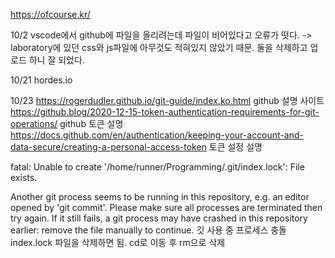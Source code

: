 https://ofcourse.kr/

10/2
vscode에서 github에 파일을 올리려는데 파일이 비어있다고 오류가 떳다.
-> laboratory에 있던 css와 js파일에 아무것도 적혀있지 않았기 때문. 둘을 삭제하고 업로드 하니 잘 되었다.

10/21
hordes.io

10/23
https://rogerdudler.github.io/git-guide/index.ko.html
github 설명 사이트
https://github.blog/2020-12-15-token-authentication-requirements-for-git-operations/
github 토큰 설명
https://docs.github.com/en/authentication/keeping-your-account-and-data-secure/creating-a-personal-access-token
토큰 설정 설명

fatal: Unable to create '/home/runner/Programming/.git/index.lock': File exists.

Another git process seems to be running in this repository, e.g.
an editor opened by 'git commit'. Please make sure all processes
are terminated then try again. If it still fails, a git process
may have crashed in this repository earlier:
remove the file manually to continue.
깃 사용 중 프로세스 충돌
index.lock 파일을 삭제하면 됨.
cd로 이동 후 rm으로 삭제